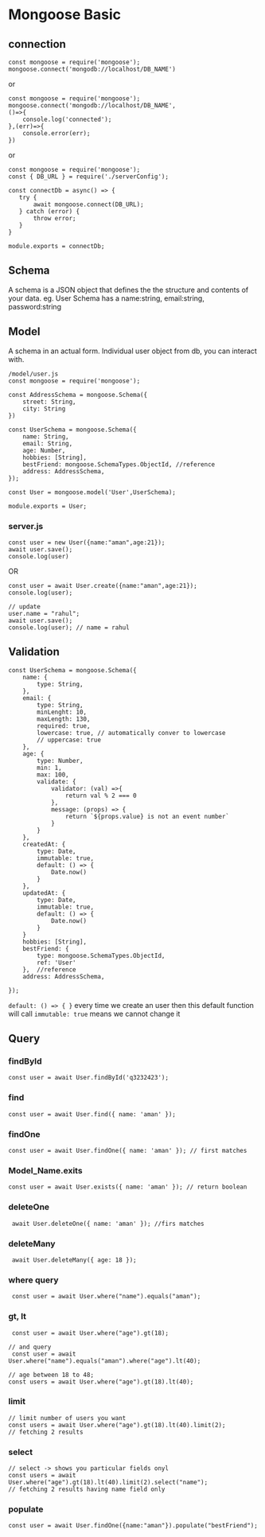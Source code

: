 # Mongoose Basic
## connection
```
const mongoose = require('mongoose');
mongoose.connect('mongodb://localhost/DB_NAME')
 ```
or
```
const mongoose = require('mongoose');
mongoose.connect('mongodb://localhost/DB_NAME',
()=>{
    console.log('connected');
},(err)=>{
    console.error(err);
})
 ```

 or
 ```
const mongoose = require('mongoose');
const { DB_URL } = require('./serverConfig');

const connectDb = async() => {
    try {
        await mongoose.connect(DB_URL);
    } catch (error) {
        throw error;
    }
}

module.exports = connectDb;
 ```

## Schema 
A schema is a JSON object that defines the the structure and contents of your data.
eg. User Schema has a name:string, email:string, password:string

## Model
A schema in an actual form. Individual user object from db, you can interact with.

```
/model/user.js
const mongoose = require('mongoose');

const AddressSchema = mongoose.Schema({
    street: String,
    city: String
})

const UserSchema = mongoose.Schema({
    name: String,
    email: String,
    age: Number,
    hobbies: [String],
    bestFriend: mongoose.SchemaTypes.ObjectId, //reference
    address: AddressSchema,
});

const User = mongoose.model('User',UserSchema);

module.exports = User;
```

### server.js

```
const user = new User({name:"aman",age:21});
await user.save();
console.log(user)
```

OR 

```
const user = await User.create({name:"aman",age:21});
console.log(user);

// update
user.name = "rahul";
await user.save();
console.log(user); // name = rahul
```
 

## Validation
```
const UserSchema = mongoose.Schema({
    name: {
        type: String,
    },
    email: {
        type: String,
        minLenght: 10,
        maxLength: 130,
        required: true,
        lowercase: true, // automatically conver to lowercase
        // uppercase: true
    },
    age: {
        type: Number,
        min: 1,
        max: 100,
        validate: {
            validator: (val) =>{
                return val % 2 === 0 
            },
            message: (props) => {
                return `${props.value} is not an event number`
            }
        }
    },
    createdAt: {
        type: Date,
        immutable: true,  
        default: () => {
            Date.now()
        }
    },
    updatedAt: {
        type: Date,
        immutable: true,
        default: () => {
            Date.now()
        }
    }
    hobbies: [String],
    bestFriend: {
        type: mongoose.SchemaTypes.ObjectId,
        ref: 'User'
    },  //reference
    address: AddressSchema,

});

```

``` default: () => { } ``` every time we create an user then this default function will call
``` immutable: true ``` means we cannot change it

## Query

### findById
```
const user = await User.findById('q3232423');
```
### find
```
const user = await User.find({ name: 'aman' }); 
```
### findOne
```
const user = await User.findOne({ name: 'aman' }); // first matches
```
### Model_Name.exits
``` 
const user = await User.exists({ name: 'aman' }); // return boolean 
```
### deleteOne
```
 await User.deleteOne({ name: 'aman' }); //firs matches 
```
### deleteMany
```
 await User.deleteMany({ age: 18 }); 
```
### where query
```
 const user = await User.where("name").equals("aman"); 
```
### gt, lt

```
 const user = await User.where("age").gt(18); 
```
```
// and query
 const user = await User.where("name").equals("aman").where("age").lt(40); 
```
```
// age between 18 to 48;
const users = await User.where("age").gt(18).lt(40);
```
### limit
```
// limit number of users you want
const users = await User.where("age").gt(18).lt(40).limit(2);
// fetching 2 results
```
### select
```
// select -> shows you particular fields onyl
const users = await User.where("age").gt(18).lt(40).limit(2).select("name");
// fetching 2 results having name field only
```
### populate
```
const user = await User.findOne({name:"aman"}).populate("bestFriend");
```
